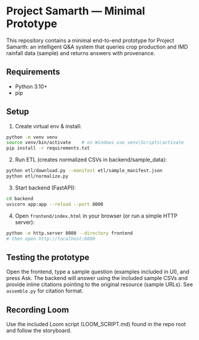 # Project Samarth — Minimal Prototype

This repository contains a minimal end-to-end prototype for Project Samarth:
an intelligent Q&A system that queries crop production and IMD rainfall data
(sample) and returns answers with provenance.

## Requirements
- Python 3.10+
- pip

## Setup
1. Create virtual env & install:
```bash
python -m venv venv
source venv/bin/activate    # on Windows use venv\Scripts\activate
pip install -r requirements.txt
```

2. Run ETL (creates normalized CSVs in backend/sample_data):
```bash
python etl/download.py --manifest etl/sample_manifest.json
python etl/normalize.py
```

3. Start backend (FastAPI):
```bash
cd backend
uvicorn app:app --reload --port 8000
```

4. Open `frontend/index.html` in your browser (or run a simple HTTP server):
```bash
python -m http.server 8080 --directory frontend
# then open http://localhost:8080
```

## Testing the prototype
Open the frontend, type a sample question (examples included in UI), and press Ask.
The backend will answer using the included sample CSVs and provide inline citations pointing
to the original resource (sample URLs). See `assemble.py` for citation format.

## Recording Loom
Use the included Loom script (LOOM_SCRIPT.md) found in the repo root and follow the storyboard.

